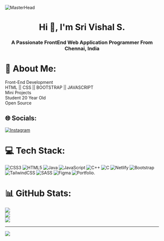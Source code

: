![MasterHead](https://previews.123rf.com/images/graphicwithart/graphicwithart2008/graphicwithart200800001/152950892-vector-isometric-illustration-of-an-front-end-developer.jpg)
<h1 align="center">Hi 👋, I'm Sri Vishal S.</h1>
<h3 align="center">A Passionate FrontEnd Web Application Programmer From Chennai, India</h3>


# 💫 About Me:
Front-End Development<br>HTML || CSS || BOOTSTRAP || JAVASCRIPT<br>Mini Projects<br>Student 20 Year Old<br>Open Source

## 🌐 Socials:
[![Instagram](https://img.shields.io/badge/Instagram-%23E4405F.svg?logo=Instagram&logoColor=white)](https://instagram.com/srivishals) 

# 💻 Tech Stack:
![CSS3](https://img.shields.io/badge/machinelearning-%231572B6.svg?style=for-the-badge&logo=NLP&logoColor=white) ![HTML5](https://img.shields.io/badge/deeplearning-%23E34F26.svg?style=for-the-badge&logo=html5&logoColor=white) ![Java](https://img.shields.io/badge/naturalleaningprocess-%23ED8B00.svg?style=for-the-badge&logo=java&logoColor=white) ![JavaScript](https://img.shields.io/badge/regex-%23323330.svg?style=for-the-badge&logo=javascript&logoColor=%23F7DF1E) ![C++](https://img.shields.io/badge/tesorflow-%2300599C.svg?style=for-the-badge&logo=c%2B%2B&logoColor=white) ![C](https://img.shields.io/badge/selenium-%2300599C.svg?style=for-the-badge&logo=c&logoColor=white) ![Netlify](https://img.shields.io/badge/netlify-%23000000.svg?style=for-the-badge&logo=netlify&logoColor=#00C7B7) ![Bootstrap](https://img.shields.io/badge/beautifulsoup-%23563D7C.svg?style=for-the-badge&logo=bootstrap&logoColor=white) ![TailwindCSS](https://img.shields.io/badge/scikit-learn-%2338B2AC.svg?style=for-the-badge&logo=tailwind-css&logoColor=white) ![SASS](https://img.shields.io/badge/KERAS-hotpink.svg?style=for-the-badge&logo=SASS&logoColor=white) 	![Figma](https://img.shields.io/badge/figma-%23F24E1E.svg?style=for-the-badge&logo=figma&logoColor=white) ![Portfolio](https://img.shields.io/badge/Portfolio-%23000000.svg?style=for-the-badge&logo=firefox&logoColor=#FF7139).
# 📊 GitHub Stats:
![](https://github-readme-stats.vercel.app/api?username=SriVishalS&theme=dark&hide_border=false&include_all_commits=false&count_private=false)<br/>
![](https://github-readme-streak-stats.herokuapp.com/?user=SriVishalS&theme=dark&hide_border=false)<br/>
![](https://github-readme-stats.vercel.app/api/top-langs/?username=SriVishalS&theme=dark&hide_border=false&include_all_commits=false&count_private=false&layout=compact)

---
![](https://komarev.com/ghpvc/?username=SrivishalS)
